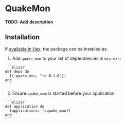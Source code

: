 # QuakeMon

**TODO: Add description**

## Installation

If [available in Hex](https://hex.pm/docs/publish), the package can be installed as:

  1. Add `quake_mon` to your list of dependencies in `mix.exs`:

    ```elixir
    def deps do
      [{:quake_mon, "~> 0.1.0"}]
    end
    ```

  2. Ensure `quake_mon` is started before your application:

    ```elixir
    def application do
      [applications: [:quake_mon]]
    end
    ```

